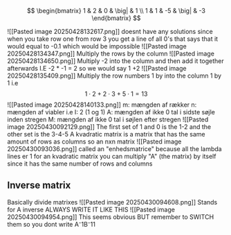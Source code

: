$$
\begin{bmatrix}
1 & 2 & 0 & \big| & 1 \\
1 & 1 & -5 & \big| & -3
\end{bmatrix}
$$

![[Pasted image 20250428132617.png]]
doesnt have any solutions since when you take row one from row 3 you get a line of all 0's that says that it would equal to -0.1 which would be impossible
![[Pasted image 20250428134347.png]]
Multiply the rows by the column
![[Pasted image 20250428134650.png]]
Multiply -2 into the column and then add it together afterwards I.E -2 * -1 = 2 so we would say 1 +2
![[Pasted image 20250428135409.png]]
Multiply the row numbers 1 by into the column 1 by 1 i.e $$1 \cdot 2 + 2 \cdot 3 + 5 \cdot 1 = 13$$
![[Pasted image 20250428140133.png]]
m: mængden af rækker
n: mængden af viabler i.e I: 2 (1 og 1)
A: mængden af ikke 0    tal i sidste søjle inden stregen
M: mængden af ikke 0 tal i søjlen efter stregen
![[Pasted image 20250430092129.png]]
The first set of 1 and 0 is the 1-2 and the other set is the 3-4-5
A kvadratic matrix is a matrix that has the same amount of rows as columns so an nxn matrix
![[Pasted image 20250430093036.png]]
called an "enhedsmatrice" because all the lambda lines er 1
for an kvadratic matrix you can multiply "A" (the matrix) by itself since it has the same number of rows and columns

## Inverse matrix
Basically divide matrixes
![[Pasted image 20250430094608.png]]
Stands for A inverse ALWAYS WRITE IT LIKE THIS
![[Pasted image 20250430094954.png]]
This seems obvious BUT remember to SWITCH them so you dont write A⁻1B⁻11




